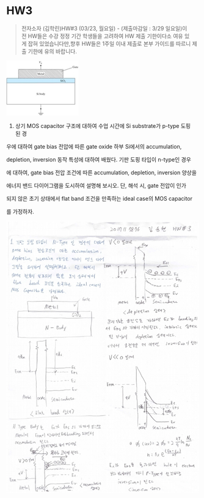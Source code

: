 # HW3

> 전자소자 (김학린)HW#3 (03/23, 월요일) - (제출마감일 : 3/29 일요일)이전 HW들은 수강 정정 기간 학생들을 고려하여 HW 제출 기한이다소 여유 있게 잡혀 있었습니다만,향후 HW들은 1주일 이내 제출로 본부 가이드를 따르니 제출 기한에 유의 바랍니다.

![HW3%20d3e42db181954d8db30cf12b6f8f7b02/picture6.jpeg](HW3%20d3e42db181954d8db30cf12b6f8f7b02/picture6.jpeg)

1. 상기 MOS capacitor 구조에 대하여 수업 시간에 Si substrate가 p-type 도핑된 경

우에 대하여 gate bias 전압에 따른 gate oxide 하부 Si에서의 accumulation,

depletion, inversion 동작 특성에 대하여 배웠다. 기판 도핑 타입이 n-type인 경우

에 대하여, gate bias 전압 조건에 따른 accumulation, depletion, inversion 양상을

에너지 밴드 다이어그램을 도시하여 설명해 보시오. 단, 해석 시, gate 전압이 인가

되지 않은 초기 상태에서 flat band 조건을 만족하는 ideal case의 MOS capacitor

를 가정하자.

![01](images/HW3/image1.jpg)